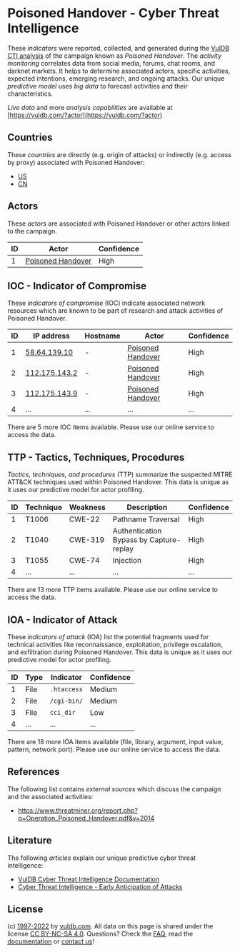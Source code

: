# Poisoned Handover - Cyber Threat Intelligence

These _indicators_ were reported, collected, and generated during the [VulDB CTI analysis](https://vuldb.com/?kb.cti) of the campaign known as _Poisoned Handover_. The _activity monitoring_ correlates data from social media, forums, chat rooms, and darknet markets. It helps to determine associated actors, specific activities, expected intentions, emerging research, and ongoing attacks. Our unique _predictive model_ uses _big data_ to forecast activities and their characteristics.

_Live data_ and more _analysis capabilities_ are available at [https://vuldb.com/?actor](https://vuldb.com/?actor)

## Countries

These _countries_ are directly (e.g. origin of attacks) or indirectly (e.g. access by proxy) associated with Poisoned Handover:

* [US](https://vuldb.com/?country.us)
* [CN](https://vuldb.com/?country.cn)

## Actors

These _actors_ are associated with Poisoned Handover or other actors linked to the campaign.

ID | Actor | Confidence
-- | ----- | ----------
1 | [Poisoned Handover](https://vuldb.com/?actor.poisoned_handover) | High

## IOC - Indicator of Compromise

These _indicators of compromise_ (IOC) indicate associated network resources which are known to be part of research and attack activities of Poisoned Handover.

ID | IP address | Hostname | Actor | Confidence
-- | ---------- | -------- | ----- | ----------
1 | [58.64.139.10](https://vuldb.com/?ip.58.64.139.10) | - | [Poisoned Handover](https://vuldb.com/?actor.poisoned_handover) | High
2 | [112.175.143.2](https://vuldb.com/?ip.112.175.143.2) | - | [Poisoned Handover](https://vuldb.com/?actor.poisoned_handover) | High
3 | [112.175.143.9](https://vuldb.com/?ip.112.175.143.9) | - | [Poisoned Handover](https://vuldb.com/?actor.poisoned_handover) | High
4 | ... | ... | ... | ...

There are 5 more IOC items available. Please use our online service to access the data.

## TTP - Tactics, Techniques, Procedures

_Tactics, techniques, and procedures_ (TTP) summarize the suspected MITRE ATT&CK techniques used within Poisoned Handover. This data is unique as it uses our predictive model for actor profiling.

ID | Technique | Weakness | Description | Confidence
-- | --------- | -------- | ----------- | ----------
1 | T1006 | CWE-22 | Pathname Traversal | High
2 | T1040 | CWE-319 | Authentication Bypass by Capture-replay | High
3 | T1055 | CWE-74 | Injection | High
4 | ... | ... | ... | ...

There are 13 more TTP items available. Please use our online service to access the data.

## IOA - Indicator of Attack

These _indicators of attack_ (IOA) list the potential fragments used for technical activities like reconnaissance, exploitation, privilege escalation, and exfiltration during Poisoned Handover. This data is unique as it uses our predictive model for actor profiling.

ID | Type | Indicator | Confidence
-- | ---- | --------- | ----------
1 | File | `.htaccess` | Medium
2 | File | `/cgi-bin/` | Medium
3 | File | `cci_dir` | Low
4 | ... | ... | ...

There are 18 more IOA items available (file, library, argument, input value, pattern, network port). Please use our online service to access the data.

## References

The following list contains _external sources_ which discuss the campaign and the associated activities:

* https://www.threatminer.org/report.php?q=Operation_Poisoned_Handover.pdf&y=2014

## Literature

The following _articles_ explain our unique predictive cyber threat intelligence:

* [VulDB Cyber Threat Intelligence Documentation](https://vuldb.com/?kb.cti)
* [Cyber Threat Intelligence - Early Anticipation of Attacks](https://www.scip.ch/en/?labs.20201022)

## License

(c) [1997-2022](https://vuldb.com/?kb.changelog) by [vuldb.com](https://vuldb.com/?kb.about). All data on this page is shared under the license [CC BY-NC-SA 4.0](https://creativecommons.org/licenses/by-nc-sa/4.0/). Questions? Check the [FAQ](https://vuldb.com/?kb.faq), read the [documentation](https://vuldb.com/?kb) or [contact us](https://vuldb.com/?contact)!
